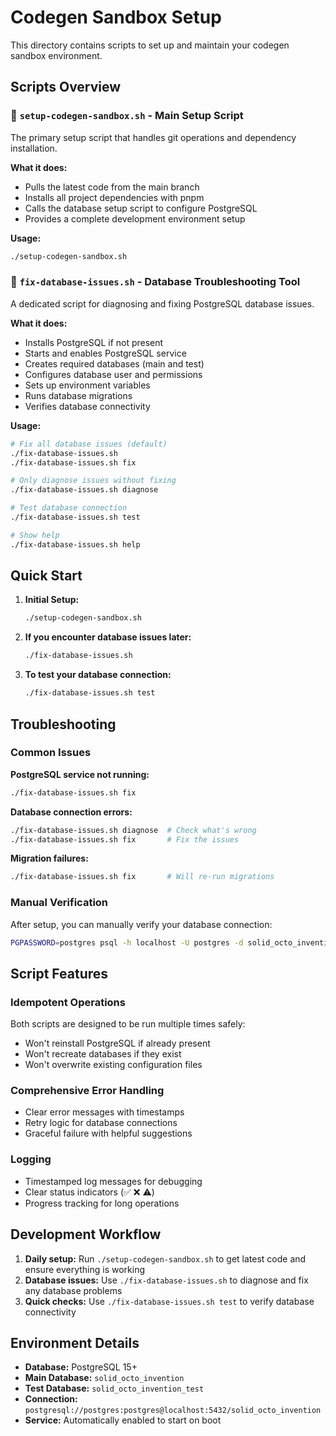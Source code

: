 # Codegen Sandbox Setup

This directory contains scripts to set up and maintain your codegen sandbox
environment.

## Scripts Overview

### 🚀 `setup-codegen-sandbox.sh` - Main Setup Script

The primary setup script that handles git operations and dependency
installation.

**What it does:**

- Pulls the latest code from the main branch
- Installs all project dependencies with pnpm
- Calls the database setup script to configure PostgreSQL
- Provides a complete development environment setup

**Usage:**

```bash
./setup-codegen-sandbox.sh
```

### 🔧 `fix-database-issues.sh` - Database Troubleshooting Tool

A dedicated script for diagnosing and fixing PostgreSQL database issues.

**What it does:**

- Installs PostgreSQL if not present
- Starts and enables PostgreSQL service
- Creates required databases (main and test)
- Configures database user and permissions
- Sets up environment variables
- Runs database migrations
- Verifies database connectivity

**Usage:**

```bash
# Fix all database issues (default)
./fix-database-issues.sh
./fix-database-issues.sh fix

# Only diagnose issues without fixing
./fix-database-issues.sh diagnose

# Test database connection
./fix-database-issues.sh test

# Show help
./fix-database-issues.sh help
```

## Quick Start

1. **Initial Setup:**

   ```bash
   ./setup-codegen-sandbox.sh
   ```

2. **If you encounter database issues later:**

   ```bash
   ./fix-database-issues.sh
   ```

3. **To test your database connection:**
   ```bash
   ./fix-database-issues.sh test
   ```

## Troubleshooting

### Common Issues

**PostgreSQL service not running:**

```bash
./fix-database-issues.sh fix
```

**Database connection errors:**

```bash
./fix-database-issues.sh diagnose  # Check what's wrong
./fix-database-issues.sh fix       # Fix the issues
```

**Migration failures:**

```bash
./fix-database-issues.sh fix       # Will re-run migrations
```

### Manual Verification

After setup, you can manually verify your database connection:

```bash
PGPASSWORD=postgres psql -h localhost -U postgres -d solid_octo_invention -c 'SELECT version();'
```

## Script Features

### Idempotent Operations

Both scripts are designed to be run multiple times safely:

- Won't reinstall PostgreSQL if already present
- Won't recreate databases if they exist
- Won't overwrite existing configuration files

### Comprehensive Error Handling

- Clear error messages with timestamps
- Retry logic for database connections
- Graceful failure with helpful suggestions

### Logging

- Timestamped log messages for debugging
- Clear status indicators (✅ ❌ ⚠️)
- Progress tracking for long operations

## Development Workflow

1. **Daily setup:** Run `./setup-codegen-sandbox.sh` to get latest code and
   ensure everything is working
2. **Database issues:** Use `./fix-database-issues.sh` to diagnose and fix any
   database problems
3. **Quick checks:** Use `./fix-database-issues.sh test` to verify database
   connectivity

## Environment Details

- **Database:** PostgreSQL 15+
- **Main Database:** `solid_octo_invention`
- **Test Database:** `solid_octo_invention_test`
- **Connection:**
  `postgresql://postgres:postgres@localhost:5432/solid_octo_invention`
- **Service:** Automatically enabled to start on boot
